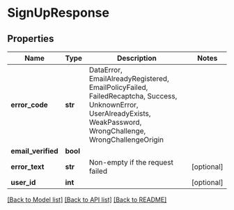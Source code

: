 # SignUpResponse

## Properties
Name | Type | Description | Notes
------------ | ------------- | ------------- | -------------
**error_code** | **str** | DataError, EmailAlreadyRegistered, EmailPolicyFailed, FailedRecaptcha, Success, UnknownError, UserAlreadyExists, WeakPassword, WrongChallenge, WrongChallengeOrigin | 
**email_verified** | **bool** |  | 
**error_text** | **str** | Non-empty if the request failed | [optional] 
**user_id** | **int** |  | [optional] 

[[Back to Model list]](../README.md#documentation-for-models) [[Back to API list]](../README.md#documentation-for-api-endpoints) [[Back to README]](../README.md)


